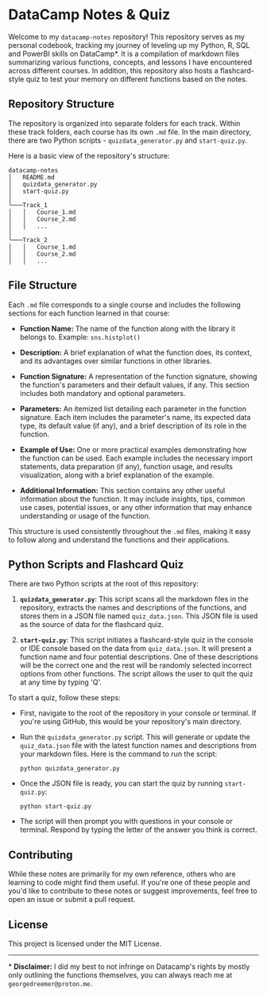 # DataCamp Notes & Quiz

Welcome to my `datacamp-notes` repository! This repository serves as my personal codebook, tracking my journey of leveling up my Python, R, SQL and PowerBI skills on DataCamp\*. It is a compilation of markdown files summarizing various functions, concepts, and lessons I have encountered across different courses. In addition, this repository also hosts a flashcard-style quiz to test your memory on different functions based on the notes.

## Repository Structure

The repository is organized into separate folders for each track. Within these track folders, each course has its own `.md` file. In the main directory, there are two Python scripts - `quizdata_generator.py` and `start-quiz.py`.

Here is a basic view of the repository's structure:

```
datacamp-notes
│   README.md
│   quizdata_generator.py
│   start-quiz.py
│
└───Track_1
│   │   Course_1.md
│   │   Course_2.md
│   │   ...
│
└───Track_2
│   │   Course_1.md
│   │   Course_2.md
│   │   ...
```

## File Structure

Each `.md` file corresponds to a single course and includes the following sections for each function learned in that course:

- **Function Name:** The name of the function along with the library it belongs to. Example: `sns.histplot()`

- **Description:** A brief explanation of what the function does, its context, and its advantages over similar functions in other libraries. 

- **Function Signature:** A representation of the function signature, showing the function's parameters and their default values, if any. This section includes both mandatory and optional parameters.

- **Parameters:** An itemized list detailing each parameter in the function signature. Each item includes the parameter's name, its expected data type, its default value (if any), and a brief description of its role in the function.

- **Example of Use:** One or more practical examples demonstrating how the function can be used. Each example includes the necessary import statements, data preparation (if any), function usage, and results visualization, along with a brief explanation of the example.

- **Additional Information:** This section contains any other useful information about the function. It may include insights, tips, common use cases, potential issues, or any other information that may enhance understanding or usage of the function.

This structure is used consistently throughout the `.md` files, making it easy to follow along and understand the functions and their applications.

## Python Scripts and Flashcard Quiz

There are two Python scripts at the root of this repository:

1. **`quizdata_generator.py`**: This script scans all the markdown files in the repository, extracts the names and descriptions of the functions, and stores them in a JSON file named `quiz_data.json`. This JSON file is used as the source of data for the flashcard quiz.

2. **`start-quiz.py`**: This script initiates a flashcard-style quiz in the console or IDE console based on the data from `quiz_data.json`. It will present a function name and four potential descriptions. One of these descriptions will be the correct one and the rest will be randomly selected incorrect options from other functions. The script allows the user to quit the quiz at any time by typing 'Q'.

To start a quiz, follow these steps:

- First, navigate to the root of the repository in your console or terminal. If you're using GitHub, this would be your repository's main directory.

- Run the `quizdata_generator.py` script. This will generate or update the `quiz_data.json` file with the latest function names and descriptions from your markdown files. Here is the command to run the script:

  ```
  python quizdata_generator.py
  ```

- Once the JSON file is ready, you can start the quiz by running `start-quiz.py`:

  ```
  python start-quiz.py
  ```

- The script will then prompt you with questions in your console or terminal. Respond by typing the letter of the answer you think is correct.

## Contributing 

While these notes are primarily for my own reference, others who are learning to code might find them useful. If you're one of these people and you'd like to contribute to these notes or suggest improvements, feel free to open an issue or submit a pull request.

## License

This project is licensed under the MIT License.

---
\* **Disclaimer:** I did my best to not infringe on Datacamp's rights by mostly only outlining the functions themselves, you can always reach me at `georgedreemer@proton.me`.
